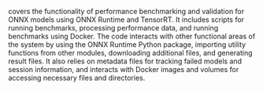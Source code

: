 covers the functionality of performance benchmarking and validation for ONNX models using ONNX Runtime and TensorRT. It includes scripts for running benchmarks, processing performance data, and running benchmarks using Docker. The code interacts with other functional areas of the system by using the ONNX Runtime Python package, importing utility functions from other modules, downloading additional files, and generating result files. It also relies on metadata files for tracking failed models and session information, and interacts with Docker images and volumes for accessing necessary files and directories.